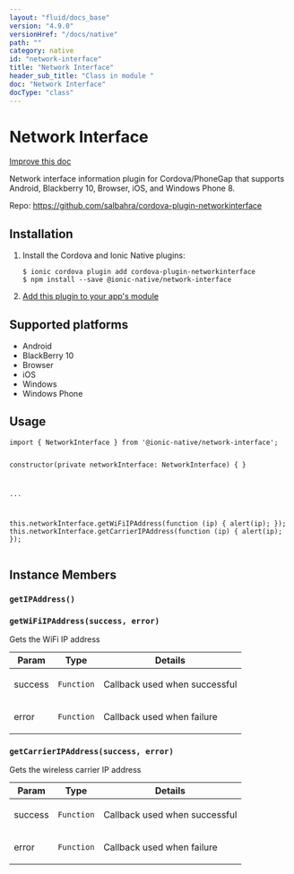 ```yaml
---
layout: "fluid/docs_base"
version: "4.9.0"
versionHref: "/docs/native"
path: ""
category: native
id: "network-interface"
title: "Network Interface"
header_sub_title: "Class in module "
doc: "Network Interface"
docType: "class"
---
```


<h1 class="api-title">Network Interface</h1>

<a class="improve-v2-docs" href="http://github.com/ionic-team/ionic-native/edit/master/src/@ionic-native/plugins/network-interface/index.ts#L1">
  Improve this doc
</a>







<p>Network interface information plugin for Cordova/PhoneGap that supports Android, Blackberry 10, Browser, iOS, and Windows Phone 8.</p>


<p>Repo:
  <a href="https://github.com/salbahra/cordova-plugin-networkinterface">
    https://github.com/salbahra/cordova-plugin-networkinterface
  </a>
</p>


<h2><a class="anchor" name="installation" href="#installation"></a>Installation</h2>
<ol class="installation">
  <li>Install the Cordova and Ionic Native plugins:<br>
    <pre><code class="nohighlight">$ ionic cordova plugin add cordova-plugin-networkinterface
$ npm install --save @ionic-native/network-interface
</code></pre>
  </li>
  <li><a href="https://ionicframework.com/docs/native/#Add_Plugins_to_Your_App_Module">Add this plugin to your app's module</a></li>
</ol>



<h2><a class="anchor" name="platforms" href="#platforms"></a>Supported platforms</h2>
<ul>
  <li>Android</li><li>BlackBerry 10</li><li>Browser</li><li>iOS</li><li>Windows</li><li>Windows Phone</li>
</ul>






<h2><a class="anchor" name="usage" href="#usage"></a>Usage</h2>
<pre><code class="lang-typescript">import { NetworkInterface } from &#39;@ionic-native/network-interface&#39;;


constructor(private networkInterface: NetworkInterface) { }

...

this.networkInterface.getWiFiIPAddress(function (ip) { alert(ip); });
this.networkInterface.getCarrierIPAddress(function (ip) { alert(ip); });
</code></pre>








<h2><a class="anchor" name="instance-members" href="#instance-members"></a>Instance Members</h2>
<h3><a class="anchor" name="getIPAddress" href="#getIPAddress"></a><code>getIPAddress()</code></h3>





<h3><a class="anchor" name="getWiFiIPAddress" href="#getWiFiIPAddress"></a><code>getWiFiIPAddress(success,&nbsp;error)</code></h3>


Gets the WiFi IP address
<table class="table param-table" style="margin:0;">
  <thead>
  <tr>
    <th>Param</th>
    <th>Type</th>
    <th>Details</th>
  </tr>
  </thead>
  <tbody>
  <tr>
    <td>
      success</td>
    <td>
      <code>Function</code>
    </td>
    <td>
      <p>Callback used when successful</p>
</td>
  </tr>
  
  <tr>
    <td>
      error</td>
    <td>
      <code>Function</code>
    </td>
    <td>
      <p>Callback used when failure</p>
</td>
  </tr>
  </tbody>
</table>

<h3><a class="anchor" name="getCarrierIPAddress" href="#getCarrierIPAddress"></a><code>getCarrierIPAddress(success,&nbsp;error)</code></h3>


Gets the wireless carrier IP address
<table class="table param-table" style="margin:0;">
  <thead>
  <tr>
    <th>Param</th>
    <th>Type</th>
    <th>Details</th>
  </tr>
  </thead>
  <tbody>
  <tr>
    <td>
      success</td>
    <td>
      <code>Function</code>
    </td>
    <td>
      <p>Callback used when successful</p>
</td>
  </tr>
  
  <tr>
    <td>
      error</td>
    <td>
      <code>Function</code>
    </td>
    <td>
      <p>Callback used when failure</p>
</td>
  </tr>
  </tbody>
</table>







